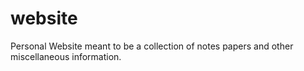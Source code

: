 # website
Personal Website meant to be a collection of notes papers and other miscellaneous information.
